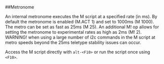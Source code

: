 ##Metronome

An internal metronome executes the M script at a specified rate (in ms). By default the metronome is enabled (M.ACT 1) and set to 1000ms (M 1000). The metro can be set as fast as 25ms (M 25). An additional M! op allows for setting the metronome to experimental rates as high as 2ms (M! 2). WARNING! when using a large number of i2c commands in the M script at metro speeds beyond the 25ms teletype stability issues can occur.

Access the M script directly with `alt-<F10>` or run the script once using `<F10>`.
